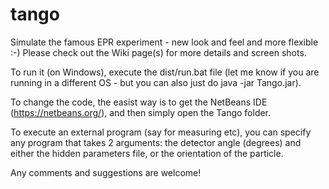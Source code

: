 tango
=====

Simulate the famous EPR experiment - new look and feel and more flexible :-)
Please check out the Wiki page(s) for more details and screen shots.

To run it (on Windows), execute the dist/run.bat file
(let me know if you are running in a different OS - but you can also just do java -jar Tango.jar).

To change the code, the easist way is to get the NetBeans IDE (https://netbeans.org/), 
and then simply open the Tango folder.

To execute an external program (say for measuring etc), 
you can specify any program that takes 2 arguments: 
the detector angle (degrees) and either the hidden parameters file, or the orientation  of the particle.

Any comments and suggestions are welcome!
